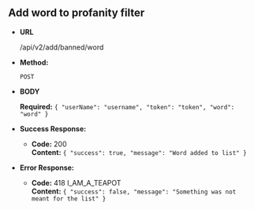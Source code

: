 **Add word to profanity filter**
----

* **URL**

  /api/v2/add/banned/word

* **Method:**

  `POST`
  
*  **BODY**

   **Required:**
  `{
	    "userName": "username",
	    "token": "token",
	    "word": "word"
  }`

* **Success Response:**

  * **Code:** 200 <br />
    **Content:** `{
                      "success": true,
                      "message": "Word added to list"
                  }`
 
* **Error Response:**

  * **Code:** 418 I_AM_A_TEAPOT <br/>
    **Content:** `{
                      "success": false,
                      "message": "Something was not meant for the list"
                  }`